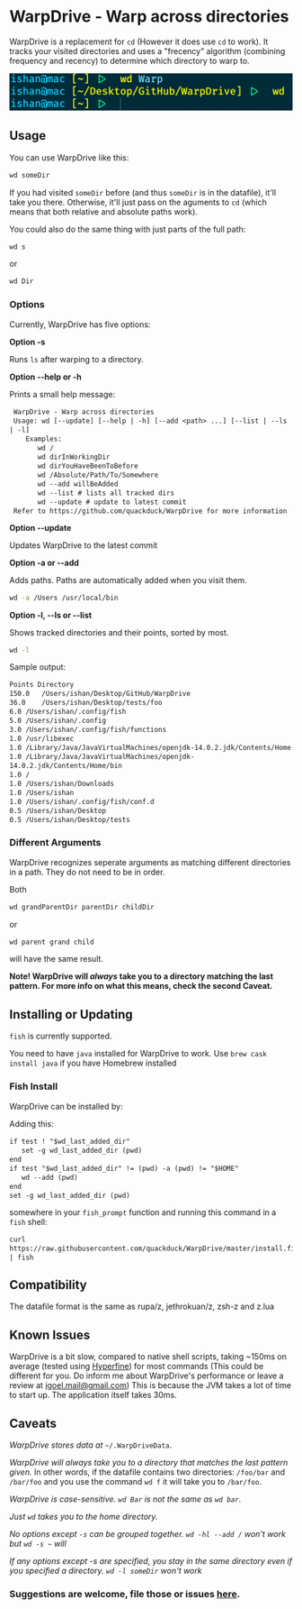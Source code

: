 # WarpDrive - Warp across directories

WarpDrive is a replacement for `cd` (However it does use `cd` to work). It tracks your visited directories and uses a "frecency" algorithm (combining frequency and recency) to determine which directory to warp to. 

![Example Usage](example.png)

## Usage

You can use WarpDrive like this:
```sh
wd someDir
```
If you had visited `someDir` before (and thus `someDir` is in the datafile), it'll take you there. Otherwise, it'll just pass on the aguments to `cd` (which means that both relative and absolute paths work).

You could also do the same thing with just parts of the full path:
 ```sh
 wd s
 ```
 or 
 ```sh
 wd Dir
 ```
 ### Options
 Currently, WarpDrive has five options:
 
 **Option -s**
 
 Runs `ls` after warping to a directory.
 
 **Option --help or -h**

Prints a small help message:

```
 WarpDrive - Warp across directories
 Usage: wd [--update] [--help | -h] [--add <path> ...] [--list | --ls | -l]
    Examples:
       wd /
       wd dirInWorkingDir
       wd dirYouHaveBeenToBefore
       wd /Absolute/Path/To/Somewhere
       wd --add willBeAdded
       wd --list # lists all tracked dirs
       wd --update # update to latest commit
 Refer to https://github.com/quackduck/WarpDrive for more information
```
 
 **Option --update**
 
Updates WarpDrive to the latest commit
 
 **Option -a or --add**

Adds paths. Paths are automatically added when you visit them.

```sh
wd -a /Users /usr/local/bin
```
**Option -l, --ls or --list**

Shows tracked directories and their points, sorted by most.
```sh
wd -l
```
Sample output:
```
Points Directory
150.0	/Users/ishan/Desktop/GitHub/WarpDrive
36.0	/Users/ishan/Desktop/tests/foo
6.0	/Users/ishan/.config/fish
5.0	/Users/ishan/.config
3.0	/Users/ishan/.config/fish/functions
1.0	/usr/libexec
1.0	/Library/Java/JavaVirtualMachines/openjdk-14.0.2.jdk/Contents/Home
1.0	/Library/Java/JavaVirtualMachines/openjdk-14.0.2.jdk/Contents/Home/bin
1.0	/
1.0	/Users/ishan/Downloads
1.0	/Users/ishan
1.0	/Users/ishan/.config/fish/conf.d
0.5	/Users/ishan/Desktop
0.5	/Users/ishan/Desktop/tests
```
 
 ### Different Arguments
 
 WarpDrive recognizes seperate arguments as matching different directories in a path. They do not need to be in order.
 
 Both
 ```sh
 wd grandParentDir parentDir childDir
 ```
 or 
 ```sh
 wd parent grand child
 ```
 will have the same result. 
 
 **Note! WarpDrive will *always* take you to a directory matching the last pattern. For more info on what this means, check the second Caveat.**
 
 ## Installing or Updating
 
 `fish` is currently supported.
 
 You need to have `java` installed for WarpDrive to work. Use `brew cask install java` if you have Homebrew installed
 
 ### Fish Install
 
 WarpDrive can be installed by:
 
Adding this:
 
 ```fish
 if test ! "$wd_last_added_dir"
    set -g wd_last_added_dir (pwd)
 end
 if test "$wd_last_added_dir" != (pwd) -a (pwd) != "$HOME"
    wd --add (pwd)
 end
 set -g wd_last_added_dir (pwd)
 ```
somewhere in your `fish_prompt` function and running this command in a `fish` shell:

```fish
curl https://raw.githubusercontent.com/quackduck/WarpDrive/master/install.fish | fish
```

## Compatibility

The datafile format is the same as rupa/z, jethrokuan/z, zsh-z and z.lua

## Known Issues

WarpDrive is a bit slow, compared to native shell scripts, taking ~150ms on average (tested using [Hyperfine](https://github.com/sharkdp/hyperfine)) for most commands (This could be different for you. Do inform me about WarpDrive's performance or leave a review at <igoel.mail@gmail.com>)
This is because the JVM takes a lot of time to start up. The application itself takes 30ms.
 
 ## Caveats
 
  _WarpDrive stores data at_ `~/.WarpDriveData`.
 
 _WarpDrive will always take you to a directory that matches the last pattern given._ In other words, if the datafile contains two directories: `/foo/bar` and `/bar/foo` and you use the command `wd f` it will take you to `/bar/foo`.
 
 _WarpDrive is case-sensitive. `wd Bar` is not the same as `wd bar`._

_Just `wd` takes you to the home directory._

_No options except `-s` can be grouped together. `wd -hl --add /` won't work but `wd -s ~` will_

_If any options except -s are specified, you stay in the same directory even if you specified a directory. `wd -l someDir` won't work_
 
 ### Suggestions are welcome, file those or issues [here](https://github.com/quackduck/WarpDrive/issues).
